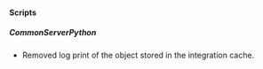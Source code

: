 
#### Scripts
##### CommonServerPython
- Removed log print of the object stored in the integration cache.
